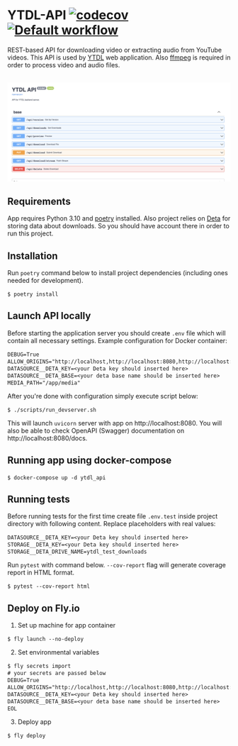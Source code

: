  # YTDL-API [![codecov](https://codecov.io/gh/deepaerial/ytdl-api/branch/master/graph/badge.svg?token=78Z7RY2IXL)](https://codecov.io/gh/deepaerial/ytdl-api) [![Default workflow](https://github.com/deepaerial/ytdl-api/actions/workflows/default.yml/badge.svg)](https://github.com/deepaerial/ytdl-api/actions/workflows/default.yml)
REST-based API for downloading video or extracting audio from YouTube videos. This API is used by [YTDL](https://github.com/deepaerial/ytdl-web) web application.  Also [ffmpeg](https://ffmpeg.org/) is required in order to process video and audio files.
<br><br>

![OpenAPI documentation for YTDL API](./docs/openapi.png)

## Requirements
App requires Python 3.10 and [poetry](https://python-poetry.org/) installed. Also project relies on [Deta](https://www.deta.sh/) for storing data about downloads. So you should have account there in order to run this project.

## Installation
Run `poetry` command below to install project dependencies (including ones needed for development).
```shell
$ poetry install
```
## Launch API locally
Before starting the application server you should create `.env` file which will contain all necessary settings. Example configuration for Docker container:
```shell
DEBUG=True
ALLOW_ORIGINS="http://localhost,http://localhost:8080,http://localhost:8081,http://127.0.0.1,http://127.0.0.1:8080,http://127.0.0.1:8081"
DATASOURCE__DETA_KEY=<your Deta key should inserted here>
DATASOURCE__DETA_BASE=<your deta base name should be inserted here>
MEDIA_PATH="/app/media"
```
After you're done with configuration simply execute script below:
```shell
$ ./scripts/run_devserver.sh 
```
This will launch `uvicorn` server with app on http://localhost:8080. You will also be able to check OpenAPI (Swagger) documentation on http://localhost:8080/docs.

## Running app using docker-compose
```shell
$ docker-compose up -d ytdl_api
```

## Running tests
Before running tests for the first time create file `.env.test` inside project directory with following content. Replace placeholders with real values:
```
DATASOURCE__DETA_KEY=<your Deta key should inserted here>
STORAGE__DETA_KEY=<your Deta key should inserted here>
STORAGE__DETA_DRIVE_NAME=ytdl_test_downloads
```
Run `pytest` with command below. `--cov-report` flag will generate coverage report in HTML format.
```shell
$ pytest --cov-report html
```
## Deploy on Fly.io
1. Set up machine for app container
```shell
$ fly launch --no-deploy
```    

2. Set environmental variables
```shell
$ fly secrets import
# your secrets are passed below
DEBUG=True
ALLOW_ORIGINS="http://localhost,http://localhost:8080,http://localhost:8081,http://127.0.0.1,http://127.0.0.1:8080,http://127.0.0.1:8081"
DATASOURCE__DETA_KEY=<your Deta key should inserted here>
DATASOURCE__DETA_BASE=<your deta base name should be inserted here>
EOL
```

3. Deploy app
```shell
$ fly deploy
```